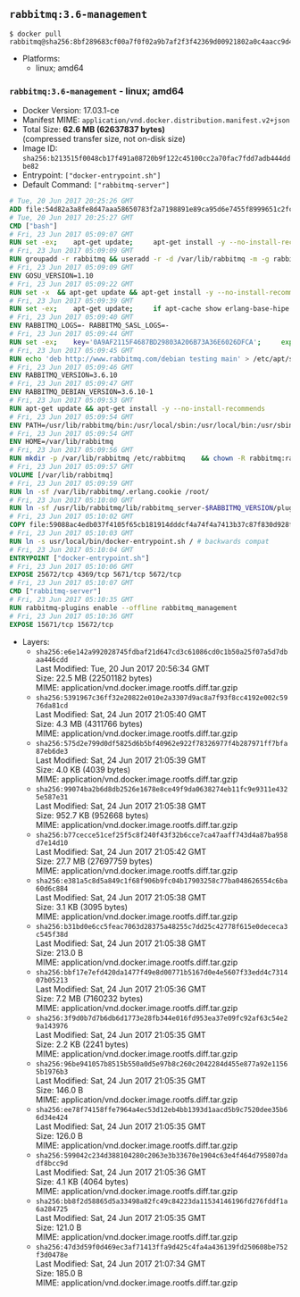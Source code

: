 ## `rabbitmq:3.6-management`

```console
$ docker pull rabbitmq@sha256:8bf289683cf00a7f0f02a9b7af2f3f42369d00921802a0c4aacc9d4a9283b20c
```

-	Platforms:
	-	linux; amd64

### `rabbitmq:3.6-management` - linux; amd64

-	Docker Version: 17.03.1-ce
-	Manifest MIME: `application/vnd.docker.distribution.manifest.v2+json`
-	Total Size: **62.6 MB (62637837 bytes)**  
	(compressed transfer size, not on-disk size)
-	Image ID: `sha256:b213515f0048cb17f491a08720b9f122c45100cc2a70fac7fdd7adb444ddbe82`
-	Entrypoint: `["docker-entrypoint.sh"]`
-	Default Command: `["rabbitmq-server"]`

```dockerfile
# Tue, 20 Jun 2017 20:25:26 GMT
ADD file:54d82a3a8fe8d47aaa58650783f2a7198891e89ca95d6e7455f8999651c2fc98 in / 
# Tue, 20 Jun 2017 20:25:27 GMT
CMD ["bash"]
# Fri, 23 Jun 2017 05:09:07 GMT
RUN set -ex; 	apt-get update; 	apt-get install -y --no-install-recommends 		gnupg2 		dirmngr 	; 	rm -rf /var/lib/apt/lists/*
# Fri, 23 Jun 2017 05:09:09 GMT
RUN groupadd -r rabbitmq && useradd -r -d /var/lib/rabbitmq -m -g rabbitmq rabbitmq
# Fri, 23 Jun 2017 05:09:09 GMT
ENV GOSU_VERSION=1.10
# Fri, 23 Jun 2017 05:09:22 GMT
RUN set -x 	&& apt-get update && apt-get install -y --no-install-recommends ca-certificates wget && rm -rf /var/lib/apt/lists/* 	&& wget -O /usr/local/bin/gosu "https://github.com/tianon/gosu/releases/download/$GOSU_VERSION/gosu-$(dpkg --print-architecture)" 	&& wget -O /usr/local/bin/gosu.asc "https://github.com/tianon/gosu/releases/download/$GOSU_VERSION/gosu-$(dpkg --print-architecture).asc" 	&& export GNUPGHOME="$(mktemp -d)" 	&& gpg --keyserver ha.pool.sks-keyservers.net --recv-keys B42F6819007F00F88E364FD4036A9C25BF357DD4 	&& gpg --batch --verify /usr/local/bin/gosu.asc /usr/local/bin/gosu 	&& rm -rf "$GNUPGHOME" /usr/local/bin/gosu.asc 	&& chmod +x /usr/local/bin/gosu 	&& gosu nobody true 	&& apt-get purge -y --auto-remove ca-certificates wget
# Fri, 23 Jun 2017 05:09:39 GMT
RUN set -ex; 	apt-get update; 	if apt-cache show erlang-base-hipe 2>/dev/null | grep -q 'Package: erlang-base-hipe'; then 		apt-get install -y --no-install-recommends 			erlang-base-hipe 		; 	fi; 	apt-get install -y --no-install-recommends 		erlang-asn1 		erlang-crypto 		erlang-eldap 		erlang-inets 		erlang-mnesia 		erlang-nox 		erlang-os-mon 		erlang-public-key 		erlang-ssl 		erlang-xmerl 	; 	rm -rf /var/lib/apt/lists/*
# Fri, 23 Jun 2017 05:09:40 GMT
ENV RABBITMQ_LOGS=- RABBITMQ_SASL_LOGS=-
# Fri, 23 Jun 2017 05:09:44 GMT
RUN set -ex; 	key='0A9AF2115F4687BD29803A206B73A36E6026DFCA'; 	export GNUPGHOME="$(mktemp -d)"; 	gpg --keyserver ha.pool.sks-keyservers.net --recv-keys "$key"; 	gpg --export "$key" > /etc/apt/trusted.gpg.d/rabbitmq.gpg; 	rm -rf "$GNUPGHOME"; 	apt-key list
# Fri, 23 Jun 2017 05:09:45 GMT
RUN echo 'deb http://www.rabbitmq.com/debian testing main' > /etc/apt/sources.list.d/rabbitmq.list
# Fri, 23 Jun 2017 05:09:46 GMT
ENV RABBITMQ_VERSION=3.6.10
# Fri, 23 Jun 2017 05:09:47 GMT
ENV RABBITMQ_DEBIAN_VERSION=3.6.10-1
# Fri, 23 Jun 2017 05:09:53 GMT
RUN apt-get update && apt-get install -y --no-install-recommends 		rabbitmq-server=$RABBITMQ_DEBIAN_VERSION 	&& rm -rf /var/lib/apt/lists/*
# Fri, 23 Jun 2017 05:09:54 GMT
ENV PATH=/usr/lib/rabbitmq/bin:/usr/local/sbin:/usr/local/bin:/usr/sbin:/usr/bin:/sbin:/bin
# Fri, 23 Jun 2017 05:09:54 GMT
ENV HOME=/var/lib/rabbitmq
# Fri, 23 Jun 2017 05:09:56 GMT
RUN mkdir -p /var/lib/rabbitmq /etc/rabbitmq 	&& chown -R rabbitmq:rabbitmq /var/lib/rabbitmq /etc/rabbitmq 	&& chmod -R 777 /var/lib/rabbitmq /etc/rabbitmq
# Fri, 23 Jun 2017 05:09:57 GMT
VOLUME [/var/lib/rabbitmq]
# Fri, 23 Jun 2017 05:09:59 GMT
RUN ln -sf /var/lib/rabbitmq/.erlang.cookie /root/
# Fri, 23 Jun 2017 05:10:00 GMT
RUN ln -sf /usr/lib/rabbitmq/lib/rabbitmq_server-$RABBITMQ_VERSION/plugins /plugins
# Fri, 23 Jun 2017 05:10:02 GMT
COPY file:59088ac4edb037f4105f65cb181914dddcf4a74f4a7413b37c87f830d928f955 in /usr/local/bin/ 
# Fri, 23 Jun 2017 05:10:03 GMT
RUN ln -s usr/local/bin/docker-entrypoint.sh / # backwards compat
# Fri, 23 Jun 2017 05:10:04 GMT
ENTRYPOINT ["docker-entrypoint.sh"]
# Fri, 23 Jun 2017 05:10:06 GMT
EXPOSE 25672/tcp 4369/tcp 5671/tcp 5672/tcp
# Fri, 23 Jun 2017 05:10:07 GMT
CMD ["rabbitmq-server"]
# Fri, 23 Jun 2017 05:10:35 GMT
RUN rabbitmq-plugins enable --offline rabbitmq_management
# Fri, 23 Jun 2017 05:10:36 GMT
EXPOSE 15671/tcp 15672/tcp
```

-	Layers:
	-	`sha256:e6e142a992028745fdbaf21d647cd3c61086cd0c1b50a25f07a5d7dbaa446cdd`  
		Last Modified: Tue, 20 Jun 2017 20:56:34 GMT  
		Size: 22.5 MB (22501182 bytes)  
		MIME: application/vnd.docker.image.rootfs.diff.tar.gzip
	-	`sha256:5391967c36ff32e20822e010e2a3307d9ac8a7f93f8cc4192e002c5976da81cd`  
		Last Modified: Sat, 24 Jun 2017 21:05:40 GMT  
		Size: 4.3 MB (4311766 bytes)  
		MIME: application/vnd.docker.image.rootfs.diff.tar.gzip
	-	`sha256:575d2e799d0df5825d6b5bf40962e922f78326977f4b287971ff7bfa87eb6de3`  
		Last Modified: Sat, 24 Jun 2017 21:05:39 GMT  
		Size: 4.0 KB (4039 bytes)  
		MIME: application/vnd.docker.image.rootfs.diff.tar.gzip
	-	`sha256:99074ba2b6d8db2526e1678e8ce49f9da0638274eb11fc9e9311e4325e587e31`  
		Last Modified: Sat, 24 Jun 2017 21:05:38 GMT  
		Size: 952.7 KB (952668 bytes)  
		MIME: application/vnd.docker.image.rootfs.diff.tar.gzip
	-	`sha256:b77cecce51cef25f5c8f240f43f32b6cce7ca47aaff743d4a87ba958d7e14d10`  
		Last Modified: Sat, 24 Jun 2017 21:05:42 GMT  
		Size: 27.7 MB (27697759 bytes)  
		MIME: application/vnd.docker.image.rootfs.diff.tar.gzip
	-	`sha256:e381a5c8d5a849c1f68f906b9fc04b17903258c77ba048626554c6ba60d6c884`  
		Last Modified: Sat, 24 Jun 2017 21:05:38 GMT  
		Size: 3.1 KB (3095 bytes)  
		MIME: application/vnd.docker.image.rootfs.diff.tar.gzip
	-	`sha256:b31bd0e6cc5feac7063d28375a48255c7dd25c42778f615e0dececa3c545f38d`  
		Last Modified: Sat, 24 Jun 2017 21:05:38 GMT  
		Size: 213.0 B  
		MIME: application/vnd.docker.image.rootfs.diff.tar.gzip
	-	`sha256:bbf17e7efd420da1477f49e8d00771b5167d0e4e5607f33edd4c731407b05213`  
		Last Modified: Sat, 24 Jun 2017 21:05:36 GMT  
		Size: 7.2 MB (7160232 bytes)  
		MIME: application/vnd.docker.image.rootfs.diff.tar.gzip
	-	`sha256:3f9d0b7d7b6db6d1773e28fb344e016fd953ea37e09fc92af63c54e29a143976`  
		Last Modified: Sat, 24 Jun 2017 21:05:35 GMT  
		Size: 2.2 KB (2241 bytes)  
		MIME: application/vnd.docker.image.rootfs.diff.tar.gzip
	-	`sha256:96be941057b8515b550a0d5e97b8c260c2042284d455e877a92e11565b1976b3`  
		Last Modified: Sat, 24 Jun 2017 21:05:35 GMT  
		Size: 146.0 B  
		MIME: application/vnd.docker.image.rootfs.diff.tar.gzip
	-	`sha256:ee78f74158ffe7964a4ec53d12eb4bb1393d1aacd5b9c7520dee35b66d34e424`  
		Last Modified: Sat, 24 Jun 2017 21:05:35 GMT  
		Size: 126.0 B  
		MIME: application/vnd.docker.image.rootfs.diff.tar.gzip
	-	`sha256:599042c234d388104280c2063e3b33670e1904c63e4f464d795807dadf8bcc9d`  
		Last Modified: Sat, 24 Jun 2017 21:05:36 GMT  
		Size: 4.1 KB (4064 bytes)  
		MIME: application/vnd.docker.image.rootfs.diff.tar.gzip
	-	`sha256:bb8f2d58865d5a33498a82fc49c84223da11534146196fd276fddf1a6a284725`  
		Last Modified: Sat, 24 Jun 2017 21:05:35 GMT  
		Size: 121.0 B  
		MIME: application/vnd.docker.image.rootfs.diff.tar.gzip
	-	`sha256:47d3d59f0d469ec3af71413ffa9d425c4fa4a436139fd250608be752f3d0478e`  
		Last Modified: Sat, 24 Jun 2017 21:07:34 GMT  
		Size: 185.0 B  
		MIME: application/vnd.docker.image.rootfs.diff.tar.gzip
